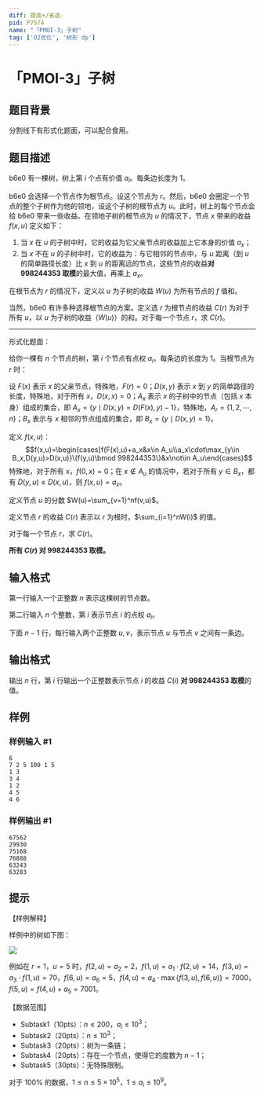 ```yaml
---
diff: 提高+/省选-
pid: P7574
name: "「PMOI-3」子树"
tag: ['O2优化', '树形 dp']
---
```

# 「PMOI-3」子树
## 题目背景

分割线下有形式化题面，可以配合食用。
## 题目描述

b6e0 有一棵树，树上第 $i$ 个点有价值 $a_i$。每条边长度为 $1$。

b6e0 会选择一个节点作为根节点。设这个节点为 $r$。然后，b6e0 会圈定一个节点的整个子树作为他的领地，设这个子树的根节点为 $u$。此时，树上的每个节点会给 b6e0 带来一些收益。在领地子树的根节点为 $u$ 的情况下，节点 $x$ 带来的收益 $f(x,u)$ 定义如下：
1. 当 $x$ 在 $u$ 的子树中时，它的收益为它父亲节点的收益加上它本身的价值 $a_x$；
2. 当 $x$ 不在 $u$ 的子树中时，它的收益为：与它相邻的节点中，与 $u$ 距离（到 $u$ 的简单路径长度）比 $x$ 到 $u$ 的距离远的节点，这些节点的收益**对 $998244353$ 取模**的最大值，再乘上 $a_x$。

在根节点为 $r$ 的情况下，定义以 $u$ 为子树的收益 $W(u)$ 为所有节点的 $f$ 值和。

当然，b6e0 有许多种选择根节点的方案。定义选 $r$ 为根节点的收益 $C(r)$ 为对于所有 $u$，以 $u$ 为子树的收益（$W(u)$）的和。对于每一个节点 $r$，求 $C(r)$。

---
形式化题面：

给你一棵有 $n$ 个节点的树，第 $i$ 个节点有点权 $a_i$，每条边的长度为 $1$。当根节点为 $r$ 时：

设 $F(x)$ 表示 $x$ 的父亲节点，特殊地，$F(r)=0$；$D(x,y)$ 表示 $x$ 到 $y$ 的简单路径的长度，特殊地，对于所有 $x$，$D(x,x)=0$；$A_x$ 表示 $x$ 的子树中的节点（包括 $x$ 本身）组成的集合，即 $A_x=\{y\mid D(x,y)=D(F(x),y)-1\}$，特殊地，$A_r=\{1,2,\cdots,n\}$；$B_x$ 表示与 $x$ 相邻的节点组成的集合，即 $B_x=\{y\mid D(x,y)=1\}$。

定义 $f(x,u)$：
$$f(x,u)=\begin{cases}f(F(x),u)+a_x&x\in A_u\\a_x\cdot\max_{y\in B_x,D(y,u)>D(x,u)}\{f(y,u)\bmod 998244353\}&x\not\in A_u\end{cases}$$
特殊地，对于所有 $x$，$f(0,x)=0$；在 $x\not\in A_u$ 的情况中，若对于所有 $y\in B_x$，都有 $D(y,u)\le D(x,u)$，则 $f(x,u)=a_x$。

定义节点 $u$ 的分数 $W(u)=\sum_{v=1}^nf(v,u)$。

定义节点 $r$ 的收益 $C(r)$ 表示以 $r$ 为根时，$\sum_{i=1}^nW(i)$ 的值。

对于每一个节点 $r$，求 $C(r)$。

**所有 $C(r)$ 对 $998244353$ 取模。**
## 输入格式

第一行输入一个正整数 $n$ 表示这棵树的节点数。

第二行输入 $n$ 个整数，第 $i$ 表示节点 $i$ 的点权 $a_i$。

下面 $n-1$ 行，每行输入两个正整数 $u,v$，表示节点 $u$ 与节点 $v$ 之间有一条边。
## 输出格式

输出 $n$ 行，第 $i$ 行输出一个正整数表示节点 $i$ 的收益 $C(i)$ **对 $998244353$ 取模**的值。
## 样例

### 样例输入 #1
```
6
7 2 5 100 1 5
1 3
3 4
1 2
4 5
4 6
```
### 样例输出 #1
```
67562
29930
75168
76888
63243
63283
```
## 提示

【样例解释】

样例中的树如下图：

![](https://cdn.luogu.com.cn/upload/image_hosting/bs02n466.png)

例如在 $r=1$，$u=5$ 时，$f(2,u)=a_2=2$，$f(1,u)=a_1\cdot f(2,u)=14$，$f(3,u)=a_3\cdot f(1,u)=70$，$f(6,u)=a_6=5$，$f(4,u)=a_4\cdot\max\{f(3,u),f(6,u)\}=7000$，$f(5,u)=f(4,u)+a_5=7001$。

【数据范围】
- Subtask1（10pts）：$n\le200$，$a_i\le 10^3$；
- Subtask2（20pts）：$n\le10^3$；
- Subtask3（20pts）：树为一条链；
- Subtask4（20pts）：存在一个节点，使得它的度数为 $n-1$；
- Subtask5（30pts）：无特殊限制。

对于 $100\%$ 的数据，$1\le n\le5\times10^5$，$1\le a_i\le10^9$。
